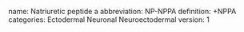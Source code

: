 name: Natriuretic peptide a
abbreviation: NP-NPPA
definition: +NPPA
categories: Ectodermal Neuronal Neuroectodermal
version: 1
